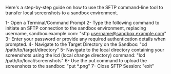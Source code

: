 Here's a step-by-step guide on how to use the SFTP command-line tool to transfer local screenshots to a sandbox environment.

1- Open a Terminal/Command Prompt
2- Type the following command to initiate an SFTP connection to the sandbox environment, replacing username, sandbox.example.com:
"sftp username@sandbox.example.com"
3- Enter your password or provide any required authentication details when prompted.
4- Navigate to the Target Directory on the Sandbox:
"cd /path/to/target/directory"
5- Navigate to the local directory containing your screenshots using the lcd (local change directory) command:
"lcd /path/to/local/screenshots"
6- Use the put command to upload the screenshots to the sandbox:
"put *.png"
7- Close SFTP Session:
"exit"
